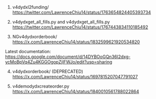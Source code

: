 1) v4dydxl2funding/
https://twitter.com/LawrenceChiu14/status/1763654824405393734

2) v4dydxget_all_fills.py and v4dydxget_all_fills.py
https://twitter.com/LawrenceChiu14/status/1767443834110185492

3) NGv4dydxorderbook/
https://x.com/LawrenceChiu14/status/1832599621920534820

  Latest documentation: https://docs.google.com/document/d/14DYBOoGQn36I2dxg-ycMoBpVq4Zu4KGGOgopZjIFWJo/edit?usp=sharing

4) v4dydxorderbook/ (DEPRECATED)
https://x.com/LawrenceChiu14/status/1697815207047791027

5) v4demodydxcreateorder.py
https://x.com/LawrenceChiu14/status/1840010561788022864
